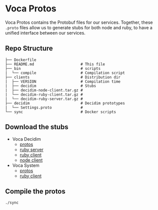 # Voca Protos
Voca Protos contains the Protobuf files for our services.
Together, these `.proto` files allow us to generate stubs for both node and ruby, to have a unified interface between our services.

## Repo Structure

```
├── Dockerfile             
├── README.md                     # This file
├── bin                           # scripts
|  └── compile                    # Compilation script
├── clients                       # Distribution dir
|  ├── VERSION                    # Compilation time
|  ├── decidim                    # Stubs 
|  ├── decidim-node-client.tar.gz #
|  └── decidim-ruby-client.tar.gz #
|  └── decidim-ruby-server.tar.gz #
├── decidim                       # Decidim prototypes
|  └── Settings.proto             # 
└── sync                          # Docker scripts
```

## Download the stubs

* Voca Decidim
  * [protos](https://github.com/octree-gva/voca-protos/raw/main/clients/decidim-protos.tar.gz)
  * [ruby server](https://github.com/octree-gva/voca-protos/raw/main/clients/decidim-ruby-server.tar.gz)
  * [ruby client](https://github.com/octree-gva/voca-protos/raw/main/clients/decidim-ruby-client.tar.gz)
  * [node client](https://github.com/octree-gva/voca-protos/raw/main/clients/decidim-node-client.tar.gz)
* Voca System
  * [protos](https://github.com/octree-gva/voca-protos/raw/main/clients/system-protos.tar.gz)
  * [ruby client](https://github.com/octree-gva/voca-protos/raw/main/clients/system-ruby-client.tar.gz)


##  Compile the protos

```
./sync
```


